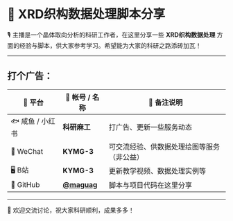 # 🧪 XRD织构数据处理脚本分享

🎙️ 主播是一个晶体取向分析的科研工作者，在这里分享一些 **XRD织构数据处理** 方面的经验与脚本，供大家参考学习。希望能为大家的科研之路添砖加瓦！

---
## 打个广告：

| 📌 平台      | 🎯 帐号 / 名称                           | 💬 备注说明                                      |
|-------------|----------------------------------------|--------------------------------------------------|
| 🐟 咸鱼 / 小红书 | **科研麻工**                              | 打广告、更新一些服务动态                                    |
| 📱 WeChat    | **KYMG-3**                              | 可交流经验、供数据处理绘图等服务（非公益）              |
| 🖥️ B站       | **KYMG-3**                              | 更新教学视频、数据处理实例等        |
| 🔗 GitHub    | [**@maguag**](https://github.com/maguag/XRD_Texture_Process) | 脚本与项目代码在这里分享         |


---

📌 欢迎交流讨论，祝大家科研顺利，成果多多！


